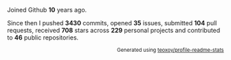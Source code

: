 Joined Github **10** years ago.

Since then I pushed **3430** commits, opened **35** issues, submitted **104** pull requests, received **708** stars across **229** personal projects and contributed to **46** public repositories.

<p align="right"><sub>Generated using <a href="https://github.com/marketplace/actions/profile-readme-stats">teoxoy/profile-readme-stats</a></sub></p>
